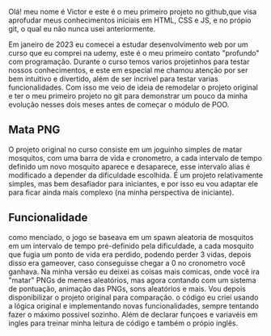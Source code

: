 
Olá! meu nome é Victor e este é o meu primeiro projeto no github,que visa aprofudar meus conhecimentos iniciais em HTML, CSS e JS, e no própio git, o qual eu não nunca usei anteriormente.

Em janeiro de 2023 eu comecei a estudar desenvolvimento web por um curso que eu comprei na udemy, este é o meu  primeiro contato "profundo" com programação. Durante o curso temos varios projetinhos para testar nossos conhecimentos, e este em especial me chamou atenção por ser bem intuitivo e divertido, além de ser incrivel para testar varias funcionalidades. Com isso me veio de ideia de remodelar o projeto original e ter o meu primeiro projeto no git para demonstrar um pouco da minha evolução nesses dois meses antes de começar o módulo de POO.

<h2>Mata PNG</h2>
O projeto original no curso consiste em um joguinho simples de matar mosquitos, com uma barra de vida e cronometro, a cada intervalo de tempo definido um novo mosquito aparece e desaparece, esse intervalo alias é modificado a depender da dificuldade escolhida. É um projeto relativamente simples, mas bem desafiador para iniciantes, e por isso eu vou adaptar ele para ficar ainda mais complexo (na minha perspectiva de iniciante).


<h2>Funcionalidade</h2>
como menciado, o jogo se baseava em um spawn aleatoria de mosquitos em um intervalo de tempo pré-definido pela dificuldade, a cada mosquito que fugia um ponto de vida era perdido, podendo perder 3 vidas, depois disso era gameover, caso conseguisse chegar a 0 no cronometro você ganhava.
Na minha versão eu deixei as coisas mais comicas, onde você ira "matar" PNGs de memes aleatórios, mas agora contando com um sistema de pontuação, animação das PNGs, sons aleatórios e mais.
Vou depois disponibilizar o projeto original para comparação.
o código eu criei usando a lógica original e implementando novas funcionalidades, sempre tentando fazer o máximo possivel sozinho. Além de declarar funçoes e variavéis em ingles para treinar minha leitura de código e também o própio inglês.

